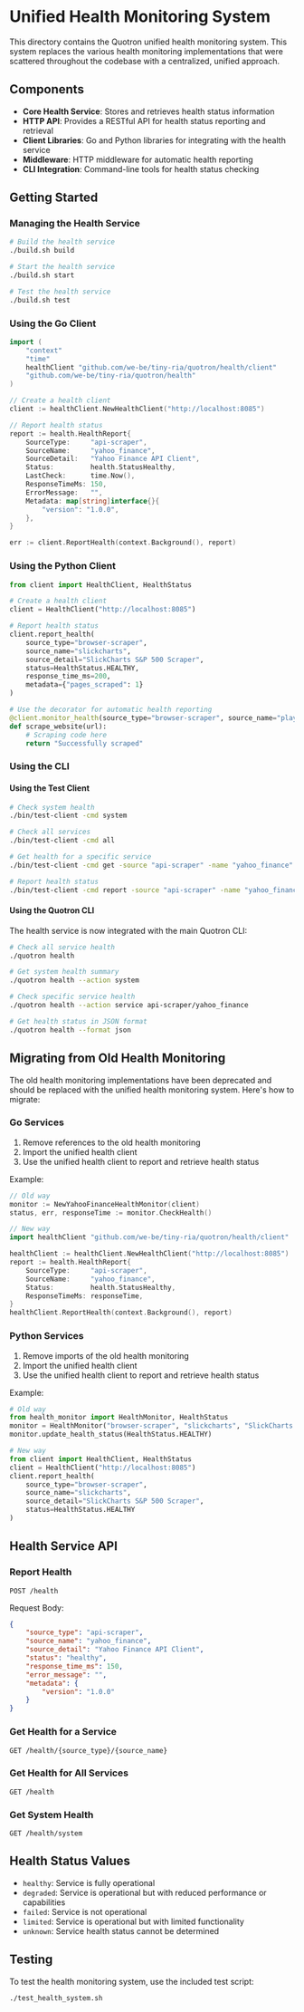 # Unified Health Monitoring System

This directory contains the Quotron unified health monitoring system. This system replaces the various health monitoring implementations that were scattered throughout the codebase with a centralized, unified approach.

## Components

- **Core Health Service**: Stores and retrieves health status information
- **HTTP API**: Provides a RESTful API for health status reporting and retrieval
- **Client Libraries**: Go and Python libraries for integrating with the health service
- **Middleware**: HTTP middleware for automatic health reporting
- **CLI Integration**: Command-line tools for health status checking

## Getting Started

### Managing the Health Service

```bash
# Build the health service
./build.sh build

# Start the health service
./build.sh start

# Test the health service
./build.sh test
```

### Using the Go Client

```go
import (
    "context"
    "time"
    healthClient "github.com/we-be/tiny-ria/quotron/health/client"
    "github.com/we-be/tiny-ria/quotron/health"
)

// Create a health client
client := healthClient.NewHealthClient("http://localhost:8085")

// Report health status
report := health.HealthReport{
    SourceType:     "api-scraper",
    SourceName:     "yahoo_finance",
    SourceDetail:   "Yahoo Finance API Client",
    Status:         health.StatusHealthy,
    LastCheck:      time.Now(),
    ResponseTimeMs: 150,
    ErrorMessage:   "",
    Metadata: map[string]interface{}{
        "version": "1.0.0",
    },
}

err := client.ReportHealth(context.Background(), report)
```

### Using the Python Client

```python
from client import HealthClient, HealthStatus

# Create a health client
client = HealthClient("http://localhost:8085")

# Report health status
client.report_health(
    source_type="browser-scraper",
    source_name="slickcharts",
    source_detail="SlickCharts S&P 500 Scraper",
    status=HealthStatus.HEALTHY,
    response_time_ms=200,
    metadata={"pages_scraped": 1}
)

# Use the decorator for automatic health reporting
@client.monitor_health(source_type="browser-scraper", source_name="playwright")
def scrape_website(url):
    # Scraping code here
    return "Successfully scraped"
```

### Using the CLI

#### Using the Test Client

```bash
# Check system health
./bin/test-client -cmd system

# Check all services
./bin/test-client -cmd all

# Get health for a specific service
./bin/test-client -cmd get -source "api-scraper" -name "yahoo_finance"

# Report health status
./bin/test-client -cmd report -source "api-scraper" -name "yahoo_finance" -status "healthy"
```

#### Using the Quotron CLI

The health service is now integrated with the main Quotron CLI:

```bash
# Check all service health
./quotron health

# Get system health summary
./quotron health --action system

# Check specific service health
./quotron health --action service api-scraper/yahoo_finance

# Get health status in JSON format
./quotron health --format json
```

## Migrating from Old Health Monitoring

The old health monitoring implementations have been deprecated and should be replaced with the unified health monitoring system. Here's how to migrate:

### Go Services

1. Remove references to the old health monitoring
2. Import the unified health client
3. Use the unified health client to report and retrieve health status

Example:

```go
// Old way
monitor := NewYahooFinanceHealthMonitor(client)
status, err, responseTime := monitor.CheckHealth()

// New way
import healthClient "github.com/we-be/tiny-ria/quotron/health/client"

healthClient := healthClient.NewHealthClient("http://localhost:8085")
report := health.HealthReport{
    SourceType:     "api-scraper",
    SourceName:     "yahoo_finance",
    Status:         health.StatusHealthy,
    ResponseTimeMs: responseTime,
}
healthClient.ReportHealth(context.Background(), report)
```

### Python Services

1. Remove imports of the old health monitoring
2. Import the unified health client
3. Use the unified health client to report and retrieve health status

Example:

```python
# Old way
from health_monitor import HealthMonitor, HealthStatus
monitor = HealthMonitor("browser-scraper", "slickcharts", "SlickCharts S&P 500 Scraper")
monitor.update_health_status(HealthStatus.HEALTHY)

# New way
from client import HealthClient, HealthStatus
client = HealthClient("http://localhost:8085")
client.report_health(
    source_type="browser-scraper",
    source_name="slickcharts",
    source_detail="SlickCharts S&P 500 Scraper",
    status=HealthStatus.HEALTHY
)
```

## Health Service API

### Report Health

```
POST /health
```

Request Body:
```json
{
    "source_type": "api-scraper",
    "source_name": "yahoo_finance",
    "source_detail": "Yahoo Finance API Client",
    "status": "healthy",
    "response_time_ms": 150,
    "error_message": "",
    "metadata": {
        "version": "1.0.0"
    }
}
```

### Get Health for a Service

```
GET /health/{source_type}/{source_name}
```

### Get Health for All Services

```
GET /health
```

### Get System Health

```
GET /health/system
```

## Health Status Values

- `healthy`: Service is fully operational
- `degraded`: Service is operational but with reduced performance or capabilities
- `failed`: Service is not operational
- `limited`: Service is operational but with limited functionality
- `unknown`: Service health status cannot be determined

## Testing

To test the health monitoring system, use the included test script:

```bash
./test_health_system.sh
```